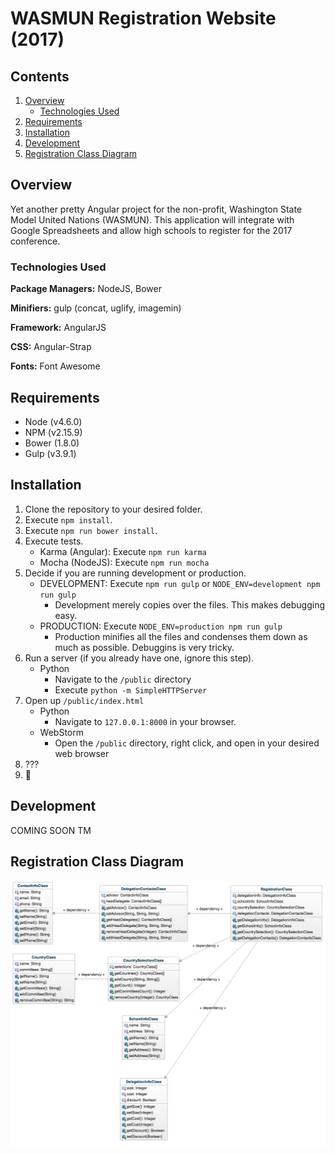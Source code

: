 # WASMUN Registration Website (2017)
## Contents
1. [Overview](#overview)
    * [Technologies Used](#technoligies-used)
2. [Requirements](#requirements)
3. [Installation](#installation)
4. [Development](#development)
5. [Registration Class Diagram](#registration-class-diagram)


## Overview
Yet another pretty Angular project for the non-profit, Washington State Model United Nations (WASMUN). This application will integrate with Google Spreadsheets and allow high schools to register for the 2017 conference.

### Technologies Used
**Package Managers:** NodeJS, Bower

**Minifiers:** gulp (concat, uglify, imagemin)

**Framework:** AngularJS

**CSS:** Angular-Strap

**Fonts:** Font Awesome

## Requirements
* Node (v4.6.0)
* NPM (v2.15.9)
* Bower (1.8.0)
* Gulp (v3.9.1)

## Installation
1. Clone the repository to your desired folder.
2. Execute `npm install`.
3. Execute `npm run bower install`.
4. Execute tests.
    * Karma (Angular): Execute `npm run karma`
    * Mocha (NodeJS): Execute `npm run mocha`
5. Decide if you are running development or production.
    * DEVELOPMENT: Execute `npm run gulp` or `NODE_ENV=development npm run gulp`
        * Development merely copies over the files. This makes debugging easy.
    * PRODUCTION: Execute `NODE_ENV=production npm run gulp`
        * Production minifies all the files and condenses them down as much as possible. Debuggins is very tricky.
6. Run a server (if you already have one, ignore this step).
    * Python
        * Navigate to the `/public` directory
        * Execute `python -m SimpleHTTPServer`
7. Open up `/public/index.html`
    * Python
        * Navigate to `127.0.0.1:8000` in your browser.
    * WebStorm
        * Open the `/public` directory, right click, and open in your desired web browser
8. ???
9. 💸

## Development
COMING SOON TM

## Registration Class Diagram
![UML Diagram](https://raw.githubusercontent.com/Taurvi/WASMUN-Registration-2017/master/Registration%20UML%20Diagram.png)